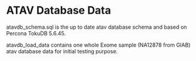 # ATAV Database Data

atavdb_schema.sql is the up to date atav database schema and based on Percona TokuDB 5.6.45.

atavdb_load_data contains one whole Exome sample (NA12878 from GIAB) atav database data for initial testing purpose.